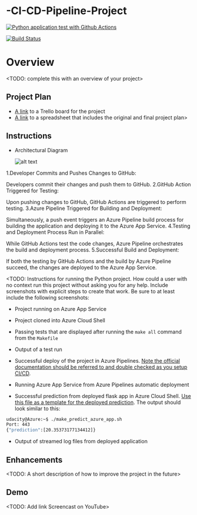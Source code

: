 # -CI-CD-Pipeline-Project


[![Python application test with Github Actions](https://github.com/AhmetAktoprak/CI-CD-Pipeline-Project/actions/workflows/pythonapp.yml/badge.svg)](https://github.com/AhmetAktoprak/CI-CD-Pipeline-Project/actions/workflows/pythonapp.yml)

[![Build Status](https://dev.azure.com/odluser257271/CI-CD-UdacityProject/_apis/build/status%2Fhilalguler111.CI-CD-UdacityProject?branchName=main)](https://dev.azure.com/odluser257271/CI-CD-UdacityProject/_build/latest?definitionId=1&branchName=main)

# Overview

<TODO: complete this with an overview of your project>

## Project Plan

* [A link](https://trello.com/invite/b/L8jMKmez/ATTIe3d654862b9b4c5da1a3c991347e0f36C2E56C20/ci-cd-udacity-project) to a Trello board for the project
* [A link](https://docs.google.com/spreadsheets/d/1BMwfE4oJrWMF1_qDiiZp9dTRH4_fi-Rao6z8wfhcYys/edit?usp=sharing) to a spreadsheet that includes the original and final project plan>

## Instructions

* Architectural Diagram

   ![alt text](https://github.com/hilalguler111/CI-CD-UdacityProject/assets/79762223/ac418b31-f8c2-48d7-a412-6173f8900a1f)

1.Developer Commits and Pushes Changes to GitHub:

Developers commit their changes and push them to GitHub.
2.GitHub Action Triggered for Testing:

Upon pushing changes to GitHub, GitHub Actions are triggered to perform testing.
3.Azure Pipeline Triggered for Building and Deployment:

Simultaneously, a push event triggers an Azure Pipeline build process for building the application and deploying it to the Azure App Service.
4.Testing and Deployment Process Run in Parallel:

While GitHub Actions test the code changes, Azure Pipeline orchestrates the build and deployment process.
5.Successful Build and Deployment:

If both the testing by GitHub Actions and the build by Azure Pipeline succeed, the changes are deployed to the Azure App Service.

<TODO:  Instructions for running the Python project.  How could a user with no context run this project without asking you for any help.  Include screenshots with explicit steps to create that work. Be sure to at least include the following screenshots:

* Project running on Azure App Service

* Project cloned into Azure Cloud Shell

* Passing tests that are displayed after running the `make all` command from the `Makefile`

* Output of a test run

* Successful deploy of the project in Azure Pipelines.  [Note the official documentation should be referred to and double checked as you setup CI/CD](https://docs.microsoft.com/en-us/azure/devops/pipelines/ecosystems/python-webapp?view=azure-devops).

* Running Azure App Service from Azure Pipelines automatic deployment

* Successful prediction from deployed flask app in Azure Cloud Shell.  [Use this file as a template for the deployed prediction](https://github.com/udacity/nd082-Azure-Cloud-DevOps-Starter-Code/blob/master/C2-AgileDevelopmentwithAzure/project/starter_files/flask-sklearn/make_predict_azure_app.sh).
The output should look similar to this:

```bash
udacity@Azure:~$ ./make_predict_azure_app.sh
Port: 443
{"prediction":[20.35373177134412]}
```

* Output of streamed log files from deployed application

> 

## Enhancements

<TODO: A short description of how to improve the project in the future>

## Demo 

<TODO: Add link Screencast on YouTube>


